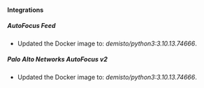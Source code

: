 #### Integrations
##### AutoFocus Feed
- Updated the Docker image to: *demisto/python3:3.10.13.74666*.
##### Palo Alto Networks AutoFocus v2
- Updated the Docker image to: *demisto/python3:3.10.13.74666*.
